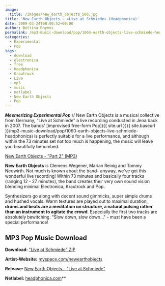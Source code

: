 ```yaml
---
image:
  title: /images/new_earth_objects_500.jpg
title: 'New Earth Objects – »Live at Schmiede« (Headphonica)'
date: 2009-03-24T08:00:52+00:00
author: Bettina Rhymes
permalink: /mp3-music-download/pop/1060-earth-objects-live-schmiede-headphonica
categories:
  - Experimental
  - Pop
tags:
  - download
  - electronica
  - free
  - Headphonica
  - Krautrock
  - Live
  - mp3
  - music
  - netlabel
  - New Earth Objects
  - Pop
---
```

***Mesmerizing Experimental Pop*** // New Earth Objects is a musical collective from Germany, "Live at Schmiede" a live recording conducted in Jena back in 2007. The bands' [improvised free-form Pop]({{ site.url }}{{ site.baseurl }}/mp3-music-download/pop/1060-earth-objects-live-schmiede-headphonica) is perfectly suitable for a live performance, and although within the 73 minutes set not too much is happening, the music will leave you beautifully benumbed.

[New Earth Objects - "Part 2" (MP3)](http://www.archive.org/download/headphonica.hplive010/new_earth_objects__live_at_schmiede__02.mp3)

<!--more-->

<!--adsense-->

**New Earth Objects** is Clemens Wegener, Marian Reinig and Tommy Neuwirth. Not much is known about the band- anyway, we've got this wonderful live recording! Within 73 minutes and basically four tracks (ranging 12 - 27 minutes), the band creates their very own sound vision blending minimal Electronica, Krautrock and Pop.

Synthesizers go along with decent sound gimmicks, super simple drums and hushed vocals. Warm textures are played out to maximal duration, **drums and beats are a meditation on structure, a natural pulsing rather than an instrument to agitate the crowd**. Especially the first two tracks are absolutely bewitching. "Slow down, slow down..." - must have been a special performance!

## MP3 Pop Music Download

**Download:** ["Live at Schmiede" ZIP](http://www.archive.org/download/headphonica.hplive010/headphonica.hplive010.zip)

**Artist-Website:** [myspace.com/newearthobjects](http://www.myspace.com/newearthobjects)

**Release:** [New Earth Objects - "Live at Schmiede"](http://www.headphonica.com/?p=123)

**Netlabel:** [headphonica.com](http://www.headphonica.com/)**</p> 

</strong>